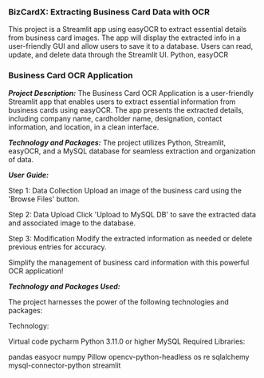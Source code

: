 ### BizCardX: Extracting Business Card Data with OCR

This project is a Streamlit app using easyOCR to extract essential details from business card images. The app will display the extracted info in a user-friendly GUI and allow users to save it to a database. Users can read, update, and delete data through the Streamlit UI. Python, easyOCR


### Business Card OCR Application

**_Project Description:_**
The Business Card OCR Application is a user-friendly Streamlit app that enables users to extract essential information from business cards using easyOCR. The app presents the extracted details, including company name, cardholder name, designation, contact information, and location, in a clean interface.

**_**Technology** and Packages:_**
The project utilizes Python, Streamlit, easyOCR, and a MySQL database for seamless extraction and organization of data.

_**User** **Guide:**_

Step 1: Data Collection
Upload an image of the business card using the 'Browse Files' button.

Step 2: Data Upload
Click 'Upload to MySQL DB' to save the extracted data and associated image to the database.

Step 3: Modification
Modify the extracted information as needed or delete previous entries for accuracy.

Simplify the management of business card information with this powerful OCR application!


_**Technology and Packages Used:**_

The project harnesses the power of the following technologies and packages:

Technology:

Virtual code
pycharm
Python 3.11.0 or higher
MySQL
Required Libraries:

pandas
easyocr
numpy
Pillow
opencv-python-headless
os
re
sqlalchemy
mysql-connector-python
streamlit
